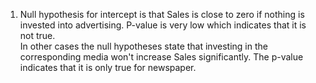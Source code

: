 1. Null hypothesis for intercept is that Sales is close to zero if nothing is invested into advertising. P-value is very low which indicates that it is not true.  
In other cases the null hypotheses state that investing in the corresponding media won't increase Sales significantly. The p-value indicates that it is only true for newspaper. 

